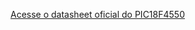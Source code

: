 [Acesse o datasheet oficial do PIC18F4550](https://ww1.microchip.com/downloads/en/DeviceDoc/39632e.pdf)
